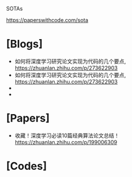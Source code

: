 SOTAs

https://paperswithcode.com/sota


# [Blogs]
+ 如何将深度学习研究论文实现为代码的几个要点, https://zhuanlan.zhihu.com/p/273622903
+ 如何将深度学习研究论文实现为代码的几个要点, https://zhuanlan.zhihu.com/p/273622903
+ 
+ 

# [Papers]
+ 收藏！深度学习必读10篇经典算法论文总结！https://zhuanlan.zhihu.com/p/199006309

# [Codes]

